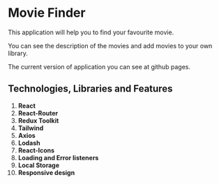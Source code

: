 # Movie Finder

This application will help you to find your favourite movie.

You can see the description of the movies and add movies to your own library.

The current version of application you can see at github pages.

## Technologies, Libraries and Features

1. **React**
2. **React-Router**
3. **Redux Toolkit**
4. **Tailwind**
5. **Axios**
6. **Lodash**
7. **React-Icons**
8. **Loading and Error listeners**
9. **Local Storage**
10. **Responsive design**

